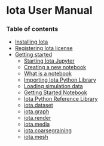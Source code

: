 # Iota User Manual


### Table of contents

* [Installing Iota](Installation.md)
* [Registering Iota license](Registration.md)
* [Getting started](Getting_started.md)
  * [Starting Iota Jupyter](Getting_started.md#starting-jupyter)
  * [Creating a new notebook](Getting_started.md#creating-a-new-notebook)
  * [What is a notebook]()
  * [Importing Iota Python Library]()
  * [Loading simulation data]()
  * [Getting Started Notebook]()
  * [Iota Python Reference Library](iota-python-reference-library.md)
  * [iota.dataset](dataset.md)
  * [iota.graph](graph.md)
  * [iota.render](render.md)
  * [iota.media](media.md)
  * [iota.coarsegraining](coarsegraining.md)
  * [iota.mesh](mesh.md)



